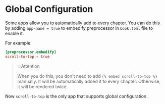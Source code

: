 # Global Configuration

Some apps allow you to automatically add to every chapter. You can do this by adding `app-name = true` to embedify preprocessor in `book.toml` file to enable it.

For example:

```toml
[preprocessor.embedify]
scroll-to-top = true
```

<!-- embed ignore begin -->

> 💥Attention
>
> When you do this, you don't need to add `{% embed scroll-to-top %}` manually. It will be automatically added it to every chapter. Otherwise, it will be rendered twice.

<!-- embed ignore end -->

Now `scroll-to-top` is the only app that supports global configuration.
